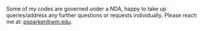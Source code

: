 Some of my codes are governed under a NDA, happy to take up queries/address any further questions or requests individually. Please reach me at: psparker@wm.edu.
